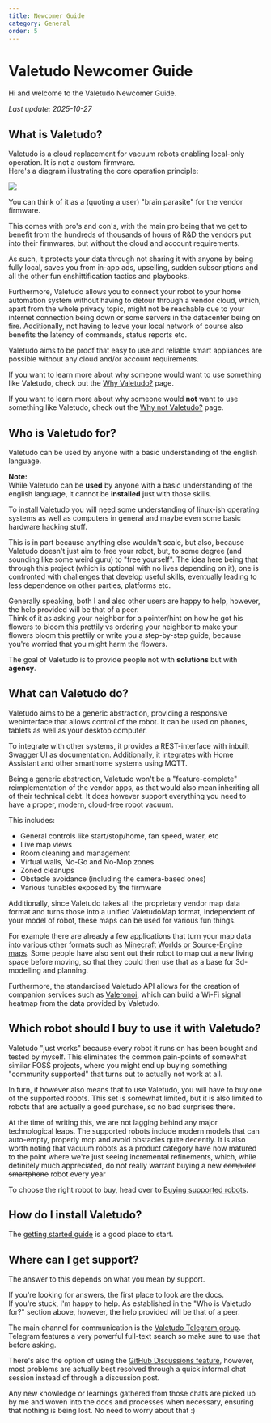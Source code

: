 ```yaml
---
title: Newcomer Guide
category: General
order: 5
---
```


# Valetudo Newcomer Guide

Hi and welcome to the Valetudo Newcomer Guide.

_Last update: 2025-10-27_


## What is Valetudo?

Valetudo is a cloud replacement for vacuum robots enabling local-only operation. It is not a custom firmware.<br/>
Here's a diagram illustrating the core operation principle:

[<img src="./img/operation_principle.png" style="max-height: 450px;">](./img/operation_principle.png)

You can think of it as a (quoting a user) "brain parasite" for the vendor firmware.

This comes with pro's and con's, with the main pro being that we get to benefit from the hundreds of thousands of hours of
R&D the vendors put into their firmwares, but without the cloud and account requirements.

As such, it protects your data through not sharing it with anyone by being fully local, saves you from in-app ads, upselling, sudden subscriptions
and all the other fun enshittification tactics and playbooks.

Furthermore, Valetudo allows you to connect your robot to your home automation system without having to detour through a vendor cloud, which,
apart from the whole privacy topic, might not be reachable due to your internet connection being down or some servers in the datacenter being on fire.
Additionally, not having to leave your local network of course also benefits the latency of commands, status reports etc.

Valetudo aims to be proof that easy to use and reliable smart appliances are possible without any cloud and/or account requirements.

If you want to learn more about why someone would want to use something like Valetudo, check out the [Why Valetudo?](https://valetudo.cloud/pages/general/why-valetudo.html) page.

If you want to learn more about why someone would **not** want to use something like Valetudo, check out the [Why not Valetudo?](https://valetudo.cloud/pages/general/why-not-valetudo.html) page.

## Who is Valetudo for?

Valetudo can be used by anyone with a basic understanding of the english language.

**Note:**<br/>
While Valetudo can be **used** by anyone with a basic understanding of the english language, it cannot be **installed**
just with those skills.

To install Valetudo you will need some understanding of linux-ish operating systems as well as computers in general
and maybe even some basic hardware hacking stuff.

This is in part because anything else wouldn't scale, but also, because Valetudo doesn't just aim to free your robot,
but, to some degree (and sounding like some weird guru) to "free yourself".
The idea here being that through this project (which is optional with no lives depending on it), one is confronted
with challenges that develop useful skills, eventually leading to less dependence on other parties, platforms etc.

Generally speaking, both I and also other users are happy to help, however, the help provided will be that of a peer.<br/>
Think of it as asking your neighbor for a pointer/hint on how he got his flowers to bloom this prettily vs ordering your neighbor
to make your flowers bloom this prettily or write you a step-by-step guide, because you're worried that you might harm the flowers.

The goal of Valetudo is to provide people not with **solutions** but with **agency**.

## What can Valetudo do?

Valetudo aims to be a generic abstraction, providing a responsive webinterface that allows control of the robot.
It can be used on phones, tablets as well as your desktop computer.

To integrate with other systems, it provides a REST-interface with inbuilt Swagger UI as documentation.
Additionally, it integrates with Home Assistant and other smarthome systems using MQTT.

Being a generic abstraction, Valetudo won't be a "feature-complete" reimplementation of the vendor apps, as that would also
mean inheriting all of their technical debt.
It does however support everything you need to have a proper, modern, cloud-free robot vacuum.

This includes:
- General controls like start/stop/home, fan speed, water, etc
- Live map views
- Room cleaning and management
- Virtual walls, No-Go and No-Mop zones
- Zoned cleanups
- Obstacle avoidance (including the camera-based ones)
- Various tunables exposed by the firmware


Additionally, since Valetudo takes all the proprietary vendor map data format and turns those into a unified ValetudoMap format,
independent of your model of robot, these maps can be used for various fun things.

For example there are already a few applications that turn your map data into various other formats such as [Minecraft Worlds
or Source-Engine maps](https://valetudo.cloud/pages/companion_apps/fun_games.html). Some people have also sent out their robot to map out a new living space before moving,
so that they could then use that as a base for 3d-modelling and planning.

Furthermore, the standardised Valetudo API allows for the creation of companion services such as [Valeronoi](https://github.com/ccoors/Valeronoi),
which can build a Wi-Fi signal heatmap from the data provided by Valetudo.


## Which robot should I buy to use it with Valetudo?

Valetudo "just works" because every robot it runs on has been bought and tested by myself.
This eliminates the common pain-points of somewhat similar FOSS projects, where you might end up buying something
"community supported" that turns out to actually not work at all.

In turn, it however also means that to use Valetudo, you will have to buy one of the supported robots.
This set is somewhat limited, but it is also limited to robots that are actually a good purchase, so no bad surprises there.

At the time of writing this, we are not lagging behind any major technological leaps. The supported robots include modern models
that can auto-empty, properly mop and avoid obstacles quite decently.
It is also worth noting that vacuum robots as a product category have now matured to the point where we're just seeing incremental refinements,
which, while definitely much appreciated, do not really warrant buying a new ~~computer~~ ~~smartphone~~ robot every year

To choose the right robot to buy, head over to [Buying supported robots](https://valetudo.cloud/pages/general/buying-supported-robots.html).


## How do I install Valetudo?

The [getting started guide](https://valetudo.cloud/pages/general/getting-started.html) is a good place to start.

## Where can I get support?

The answer to this depends on what you mean by support.

If you're looking for answers, the first place to look are the docs.<br/>
If you're stuck, I'm happy to help. As established in the "Who is Valetudo for?" section above, however, the help provided will be that of a peer.

The main channel for communication is the <a href="https://t.me/+F00lFE1NVUc2NTAy" data-si="34097f03527c7c0375540b07132a652161373b400c1039757e5c7a5e63536401556c2b1a2c41227d">Valetudo Telegram group</a>.
Telegram features a very powerful full-text search so make sure to use that before asking.

There's also the option of using the [GitHub Discussions feature](https://github.com/Hypfer/Valetudo/discussions/categories/q-a-support), however, most problems are actually best resolved
through a quick informal chat session instead of through a discussion post.

Any new knowledge or learnings gathered from those chats are picked up by me and woven into the docs and processes when necessary,
ensuring that nothing is being lost. No need to worry about that :)

